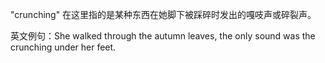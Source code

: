 "crunching" 在这里指的是某种东西在她脚下被踩碎时发出的嘎吱声或碎裂声。

英文例句：She walked through the autumn leaves, the only sound was the crunching under her feet.